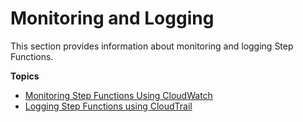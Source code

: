 # Monitoring and Logging<a name="monitoring-logging"></a>

This section provides information about monitoring and logging Step Functions\.

**Topics**
+ [Monitoring Step Functions Using CloudWatch](procedure-cw-metrics.md)
+ [Logging Step Functions using CloudTrail](procedure-cloud-trail.md)